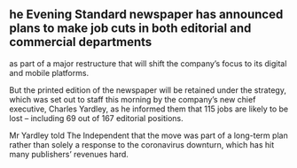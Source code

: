 ## he Evening Standard newspaper has announced plans to make job cuts in both editorial and commercial departments
as part of a major restructure that will shift the company’s
focus to its digital and mobile platforms.

But the printed edition of the newspaper will be retained under the strategy, which was set out to staff this morning by the company’s new chief executive, Charles Yardley, as he informed them that 115 jobs are likely to be lost – including 69 out of 167 editorial positions.

Mr Yardley told The Independent that the move was part of a long-term plan rather than solely a response to the coronavirus downturn, which has hit many publishers’ revenues hard.
